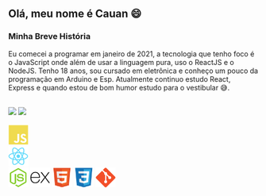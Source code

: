 <h2> Olá, meu nome é Cauan 😄  </h2>

<h3> Minha Breve História </h3>

<p> 
  Eu comecei a programar em janeiro de 2021, a tecnologia que tenho foco é o JavaScript onde além de usar a linguagem pura, uso o ReactJS e o NodeJS. Tenho 18 anos, sou cursado em eletrônica e conheço um pouco da programação em Arduino e Esp. Atualmente continuo estudo React, Express e quando estou de bom humor estudo para o vestibular 😅.
</p>

<br/>

<div>
<img src="https://github-readme-stats.vercel.app/api?username=CauanFelipeTavares&show_icons=true&theme=github_dark" height="200px") </img>
<img src="https://github-readme-stats.vercel.app/api/top-langs/?username=CauanFelipeTavares&layout=compact&theme=github_dark" height="200px") </img>
</div>

<br/>

<div>
<img alt="JS" height="40" width="40" src="https://raw.githubusercontent.com/devicons/devicon/master/icons/javascript/javascript-plain.svg">
  <div height="40" width="20" />
<img alt="REACT" height="40" width="40" src="https://raw.githubusercontent.com/devicons/devicon/master/icons/react/react-original.svg">
    <div height="40" width="20" />
<img alt="NODE" height="40" width="40" src="https://raw.githubusercontent.com/devicons/devicon/master/icons/nodejs/nodejs-original.svg">
<img alt="EXPRESS" height="40" width="40" src="https://raw.githubusercontent.com/devicons/devicon/master/icons/express/express-original.svg">
<img alt="HTML" height="40" width="40" src="https://raw.githubusercontent.com/devicons/devicon/master/icons/html5/html5-original.svg">
<img alt="CSS" height="40" width="40" src="https://raw.githubusercontent.com/devicons/devicon/master/icons/css3/css3-original.svg">
<img alt="GIT" height="40" width="40" src="https://raw.githubusercontent.com/devicons/devicon/master/icons/git/git-original.svg">
</div>

